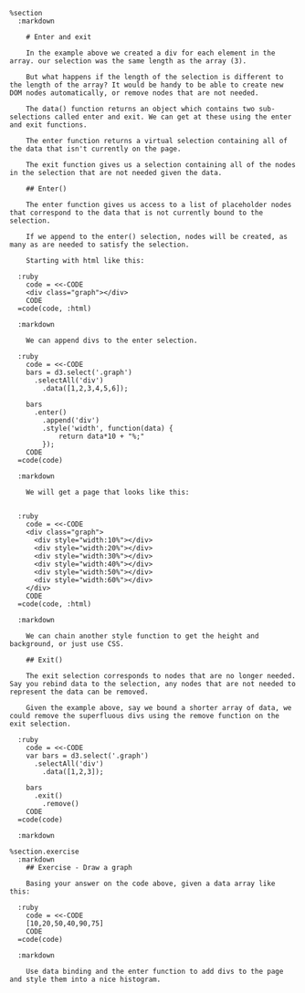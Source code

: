     %section
      :markdown

        # Enter and exit

        In the example above we created a div for each element in the array. our selection was the same length as the array (3).

        But what happens if the length of the selection is different to the length of the array? It would be handy to be able to create new DOM nodes automatically, or remove nodes that are not needed.

        The data() function returns an object which contains two sub-selections called enter and exit. We can get at these using the enter and exit functions.

        The enter function returns a virtual selection containing all of the data that isn't currently on the page.

        The exit function gives us a selection containing all of the nodes in the selection that are not needed given the data.

        ## Enter()

        The enter function gives us access to a list of placeholder nodes that correspond to the data that is not currently bound to the selection.

        If we append to the enter() selection, nodes will be created, as many as are needed to satisfy the selection.

        Starting with html like this:

      :ruby
        code = <<-CODE
        <div class="graph"></div>
        CODE
      =code(code, :html)

      :markdown

        We can append divs to the enter selection.

      :ruby
        code = <<-CODE
        bars = d3.select('.graph')
          .selectAll('div')
            .data([1,2,3,4,5,6]);

        bars
          .enter()
            .append('div')
            .style('width', function(data) {
                return data*10 + "%;"
            });
        CODE
      =code(code)

      :markdown

        We will get a page that looks like this:


      :ruby
        code = <<-CODE
        <div class="graph">
          <div style="width:10%"></div>
          <div style="width:20%"></div>
          <div style="width:30%"></div>
          <div style="width:40%"></div>
          <div style="width:50%"></div>
          <div style="width:60%"></div>
        </div>
        CODE
      =code(code, :html)

      :markdown

        We can chain another style function to get the height and background, or just use CSS.

        ## Exit()

        The exit selection corresponds to nodes that are no longer needed. Say you rebind data to the selection, any nodes that are not needed to represent the data can be removed.

        Given the example above, say we bound a shorter array of data, we could remove the superfluous divs using the remove function on the exit selection.

      :ruby
        code = <<-CODE
        var bars = d3.select('.graph')
          .selectAll('div')
            .data([1,2,3]);

        bars
          .exit()
            .remove()
        CODE
      =code(code)

      :markdown

    %section.exercise
      :markdown
        ## Exercise - Draw a graph

        Basing your answer on the code above, given a data array like this:

      :ruby
        code = <<-CODE
        [10,20,50,40,90,75]
        CODE
      =code(code)

      :markdown

        Use data binding and the enter function to add divs to the page and style them into a nice histogram.
